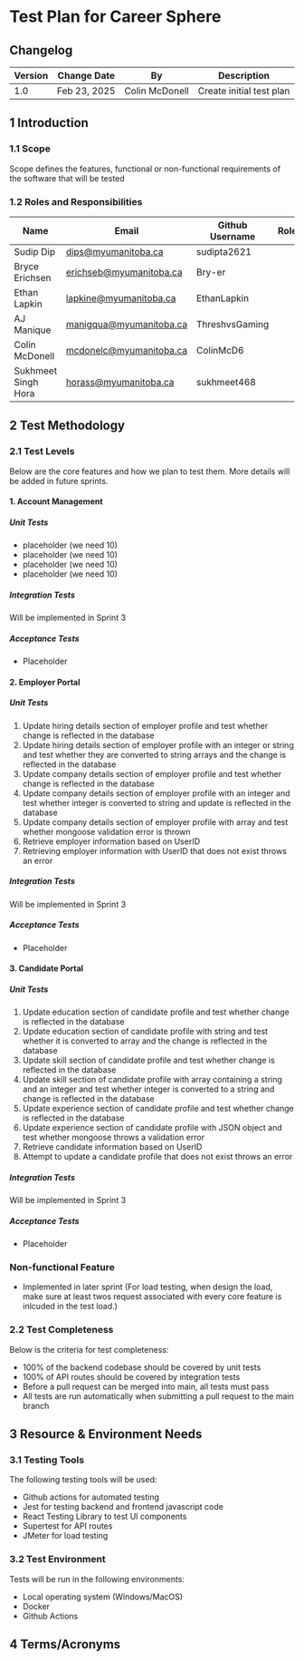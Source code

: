 # Test Plan for Career Sphere
## Changelog
| Version | Change Date | By             | Description              |
|---------|-------------|----------------|--------------------------|
| 1.0     |Feb 23, 2025 | Colin McDonell | Create initial test plan |

## 1 Introduction
### 1.1 Scope
Scope defines the features, functional or non-functional requirements of the software that will be
tested

### 1.2 Roles and Responsibilities
| Name                | Email                   | Github Username | Role |
|---------------------|-------------------------|-----------------|------|
| Sudip Dip           | dips@myumanitoba.ca     | sudipta2621     |      |
| Bryce Erichsen      | erichseb@myumanitoba.ca | Bry-er          |      |
| Ethan Lapkin        | lapkine@myumanitoba.ca  | EthanLapkin     |      |
| AJ Manique          | manigqua@myumanitoba.ca | ThreshvsGaming  |      |
| Colin McDonell      | mcdonelc@myumanitoba.ca | ColinMcD6       |      |
| Sukhmeet Singh Hora | horass@myumanitoba.ca   | sukhmeet468     |      |

## 2 Test Methodology 

### 2.1 Test Levels
Below are the core features and how we plan to test them. More details will be added in future sprints.

#### 1. Account Management
##### Unit Tests
- placeholder (we need 10)
- placeholder (we need 10)
- placeholder (we need 10)
- placeholder (we need 10)

##### Integration Tests
Will be implemented in Sprint 3

##### Acceptance Tests
- Placeholder

#### 2. Employer Portal
##### Unit Tests
1. Update hiring details section of employer profile and test whether change is reflected in the database
2. Update hiring details section of employer profile with an integer or string and test whether they are converted to string arrays and the change is reflected in the database
3. Update company details section of employer profile and test whether change is reflected in the database
4. Update company details section of employer profile with an integer and test whether integer is converted to string and update is reflected in the database
5. Update company details section of employer profile with array and test whether mongoose validation error is thrown
6. Retrieve employer information based on UserID
7. Retrieving employer information with UserID that does not exist throws an error

##### Integration Tests
Will be implemented in Sprint 3

##### Acceptance Tests
- Placeholder

#### 3. Candidate Portal
##### Unit Tests
1. Update education section of candidate profile and test whether change is reflected in the database
2. Update education section of candidate profile with string and test whether it is converted to array and the change is reflected in the database
3. Update skill section of candidate profile and test whether change is reflected in the database
4. Update skill section of candidate profile with array containing a string and an integer and test whether integer is converted to a string and change is reflected in the database
5. Update experience section of candidate profile and test whether change is reflected in the database
6. Update experience section of candidate profile with JSON object and test whether mongoose throws a validation error
7. Retrieve candidate information based on UserID
8. Attempt to update a candidate profile that does not exist throws an error

##### Integration Tests
Will be implemented in Sprint 3

##### Acceptance Tests
- Placeholder

### Non-functional Feature
- Implemented in later sprint (For load testing, when design the load, make sure at least twos request associated with
every core feature is inlcuded in the test load.)

### 2.2 Test Completeness
Below is the criteria for test completeness:
- 100% of the backend codebase should be covered by unit tests
- 100% of API routes should be covered by integration tests
- Before a pull request can be merged into main, all tests must pass
- All tests are run automatically when submitting a pull request to the main branch

## 3 Resource & Environment Needs
### 3.1 Testing Tools
The following testing tools will be used:
- Github actions for automated testing
- Jest for testing backend and frontend javascript code
- React Testing Library to test UI components
- Supertest for API routes
- JMeter for load testing

### 3.2 Test Environment
Tests will be run in the following environments:
- Local operating system (Windows/MacOS)
- Docker
- Github Actions

## 4 Terms/Acronyms